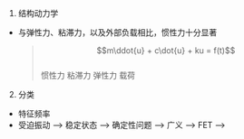 1. 结构动力学
- 与弹性力、粘滞力，以及外部负载相比，惯性力十分显著
    >$$m\ddot{u} + c\dot{u} + ku = f(t)$$     
    >惯性力 粘滞力  弹性力  载荷
2. 分类
- 特征频率
- 受迫振动 --> 稳定状态 --> 确定性问题 --> 广义 --> FET -->
